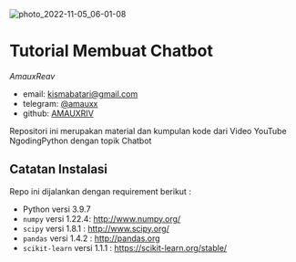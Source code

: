 ![photo_2022-11-05_06-01-08](https://user-images.githubusercontent.com/97670164/202713801-5ad66957-5ca1-41d6-a8f5-7e69ba6a4287.jpg)

# Tutorial Membuat Chatbot

_AmauxReav_

- email: <kismabatari@gmail.com>
- telegram: [@amauxx](https://t.me/amauxx)
- github: [AMAUXRIV](http://github.com/AMAUXRIV)

Repositori ini merupakan material dan kumpulan kode dari Video YouTube NgodingPython dengan topik Chatbot

## Catatan Instalasi

Repo ini dijalankan dengan requirement berikut :

- Python versi 3.9.7
- `numpy` versi 1.22.4: http://www.numpy.org/
- `scipy` versi 1.8.1 : http://www.scipy.org/
- `pandas` versi 1.4.2 : http://pandas.org
- `scikit-learn` versi 1.1.1 : https://scikit-learn.org/stable/
